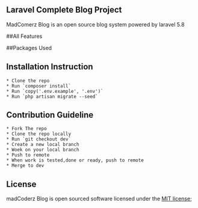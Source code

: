 ## Laravel Complete Blog Project


MadComerz Blog is an open source blog system powered by laravel 5.8

##All Features

##Packages Used

## Installation Instruction

    * Clone the repo
    * Run `composer install`
    * Run `copy('.env.example', '.env')`
    * Run `php artisan migrate --seed`

## Contribution Guideline

    * Fork The repo 
    * Clone the repo locally
    * Run `git checkout dev`
    * Create a new local branch
    * Woek on your local branch
    * Push to remote
    * When work is tested,done or ready, push to remote
    * Merge to dev

## License

madCoderz Blog is open sourced software licensed under the [MIT license](https://opensourse.org/licenses/MIT);